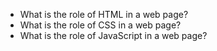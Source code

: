 * What is the role of HTML in a web page?
* What is the role of CSS in a web page?
* What is the role of JavaScript in a web page?
